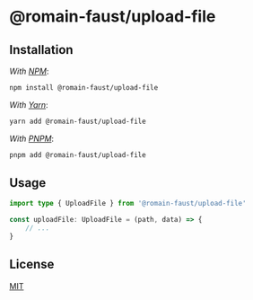 # @romain-faust/upload-file

## Installation

_With [NPM](https://www.npmjs.com/)_:

```bash
npm install @romain-faust/upload-file
```

_With [Yarn](https://classic.yarnpkg.com/)_:

```bash
yarn add @romain-faust/upload-file
```

_With [PNPM](https://pnpm.io/)_:

```bash
pnpm add @romain-faust/upload-file
```

## Usage

```ts
import type { UploadFile } from '@romain-faust/upload-file'

const uploadFile: UploadFile = (path, data) => {
	// ...
}
```

## License

[MIT](./license.md)
